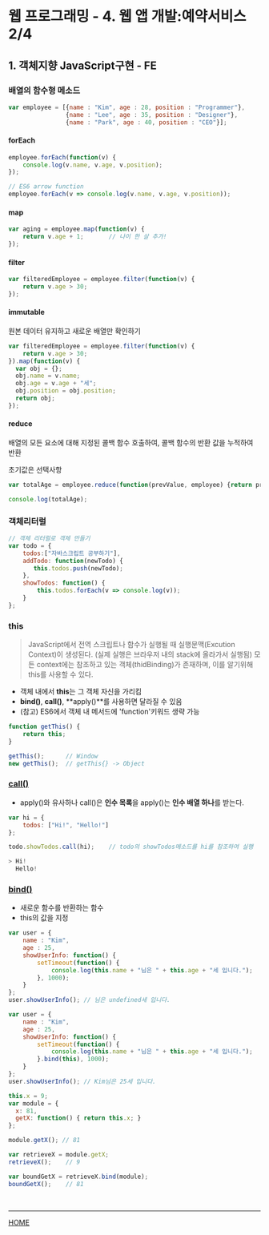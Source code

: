 # 웹 프로그래밍 - 4. 웹 앱 개발:예약서비스 2/4

## 1. 객체지향 JavaScript구현 - FE

### 배열의 함수형 메소드

```javascript
var employee = [{name : "Kim", age : 28, position : "Programmer"},
                {name : "Lee", age : 35, position : "Designer"},
                {name : "Park", age : 40, position : "CEO"}];
```

#### forEach

```javascript
employee.forEach(function(v) {
    console.log(v.name, v.age, v.position);
});

// ES6 arrow function
employee.forEach(v => console.log(v.name, v.age, v.position));
```

#### map

```javascript
var aging = employee.map(function(v) {
    return v.age + 1;		// 나이 한 살 추가!
});
```

#### filter

```javascript
var filteredEmployee = employee.filter(function(v) {
    return v.age > 30;
});
```

#### immutable

원본 데이터 유지하고 새로운 배열만 확인하기

```javascript
var filteredEmployee = employee.filter(function(v) {
    return v.age > 30;
}).map(function(v) {
  var obj = {};
  obj.name = v.name;
  obj.age = v.age + "세";
  obj.position = obj.position;
  return obj;
});
```

#### reduce

배열의 모든 요소에 대해 지정된 콜백 함수 호출하여, 콜백 함수의 반환 값을 누적하여 반환

초기값은 선택사항

```javascript
var totalAge = employee.reduce(function(prevValue, employee) {return prevValue + employee.age;}, 0);

console.log(totalAge);
```



### 객체리터럴

```javascript
// 객체 리터럴로 객체 만들기
var todo = {
    todos:["자바스크립트 공부하기"],
    addTodo: function(newTodo) {
       this.todos.push(newTodo);
    }, 
    showTodos: function() {
        this.todos.forEach(v => console.log(v));
    }
};
```



### this

> JavaScript에서 전역 스크립트나 함수가 실행될 때 실행문맥(Excution Context)이 생성된다. (실제 실행은 브라우저 내의 stack에 올라가서 실행됨)  모든 context에는 참조하고 있는 객체(thidBinding)가 존재하며, 이를 알기위해 this를 사용할 수 있다.

- 객체 내에서 **this**는 그 객체 자신을 가리킴
- **bind()**, **call()**, **apply()**를 사용하면 달라질 수 있음
- (참고) ES6에서 객체 내 메서드에 'function'키워드 생략 가능

```javascript
function getThis() {
    return this;
}

getThis();		// Window
new getThis();	// getThis{} -> Object
```

### [call()](https://developer.mozilla.org/ko/docs/Web/JavaScript/Reference/Global_Objects/Function/call)

- apply()와 유사하나 call()은 **인수 목록**을 apply()는 **인수 배열 하나**를 받는다.

```javascript
var hi = {
    todos: ["Hi!", "Hello!"]
};

todo.showTodos.call(hi);	// todo의 showTodos메소드를 hi를 참조하여 실행

> Hi!
  Hello!
```

### [bind()](https://developer.mozilla.org/ko/docs/Web/JavaScript/Reference/Global_Objects/Function/bind)

- 새로운 함수를 반환하는 함수
- this의 값을 지정

```javascript
var user = {
    name : "Kim",
    age : 25,
    showUserInfo: function() {
        setTimeout(function() {
            console.log(this.name + "님은 " + this.age + "세 입니다.");
        }, 1000);
    }
};
user.showUserInfo(); // 님은 undefined세 입니다.
```

```javascript
var user = {
    name : "Kim",
    age : 25,
    showUserInfo: function() {
        setTimeout(function() {
            console.log(this.name + "님은 " + this.age + "세 입니다.");
        }.bind(this), 1000);
    }
};
user.showUserInfo(); // Kim님은 25세 입니다.
```



```javascript
this.x = 9;
var module = {
  x: 81,
  getX: function() { return this.x; }
};

module.getX(); // 81

var retrieveX = module.getX;
retrieveX();	// 9

var boundGetX = retrieveX.bind(module);
boundGetX();	// 81
```

<br>

---

[HOME](https://github.com/tunaep5/Boostcourse/blob/master/README.md)
